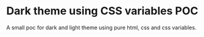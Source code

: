 # Dark theme using CSS variables POC

A small poc for dark and light theme using pure html, css and css variables.